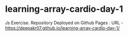 # learning-array-cardio-day-1
Js Exercise.
Repository Deployed on Github Pages : URL - https://deepakr07.github.io/learning-array-cardio-day-1/ 

